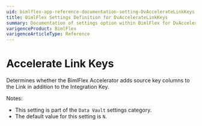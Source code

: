 ```yaml
---
uid: bimlflex-app-reference-documentation-setting-DvAccelerateLinkKeys
title: BimlFlex Settings Definition for DvAccelerateLinkKeys
summary: Documentation of settings option within BimlFlex for DvAccelerateLinkKeys
varigenceProduct: BimlFlex
varigenceArticleType: Reference
---
```


# Accelerate Link Keys

Determines whether the BimlFlex Accelerator adds source key columns to the Link in addition to the Integration Key.

Notes:
* This setting is part of the `Data Vault` settings category.
 * The default value for this setting is `N`.